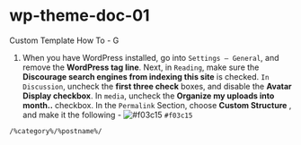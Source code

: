 # wp-theme-doc-01
Custom Template How To - G


1. When you have WordPress installed, go into 
`Settings – General`, and remove the __WordPress tag line__. 
 Next, in `Reading`, make sure the __Discourage search engines from indexing this site__ is checked. 
`In Discussion`, uncheck the __first three check__ boxes, and disable the __Avatar Display checkbox__. 
 In `media`, uncheck the __Organize my uploads into month..__ checkbox. 
 In the `Permalink` Section, choose __Custom Structure__ , and make it the following - ![#f03c15](https://placehold.it/15/f03c15/000000?text=+) `#f03c15`
```
/%category%/%postname%/
```


